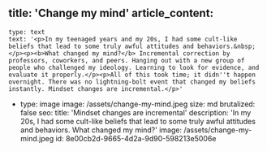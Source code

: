 title: 'Change my mind'
article_content:
  -
    type: text
    text: '<p>In my teenaged years and my 20s, I had some cult-like beliefs that lead to some truly awful attitudes and behaviors.&nbsp;</p><p><b>What changed my mind?</b> Incremental correction by professors, coworkers, and peers. Hanging out with a new group of people who challenged my ideology. Learning to look for evidence, and evaluate it properly.</p><p>All of this took time; it didn''t happen overnight. There was no lightning-bolt event that changed my beliefs instantly. Mindset changes are incremental.</p>'
  -
    type: image
    image: /assets/change-my-mind.jpeg
    size: md
    brutalized: false
seo:
  title: 'Mindset changes are incremental'
  description: 'In my 20s, I had some cult-like beliefs that lead to some truly awful attitudes and behaviors. What changed my mind?'
  image: /assets/change-my-mind.jpeg
id: 8e00cb2d-9665-4d2a-9d90-598213e5006e
